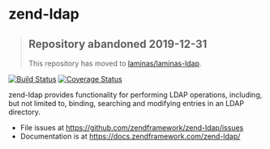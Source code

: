 # zend-ldap

> ## Repository abandoned 2019-12-31
>
> This repository has moved to [laminas/laminas-ldap](https://github.com/laminas/laminas-ldap).

[![Build Status](https://secure.travis-ci.org/zendframework/zend-ldap.svg?branch=master)](https://secure.travis-ci.org/zendframework/zend-ldap)
[![Coverage Status](https://coveralls.io/repos/github/zendframework/zend-ldap/badge.svg?branch=master)](https://coveralls.io/github/zendframework/zend-ldap?branch=master)

zend-ldap provides functionality for performing LDAP operations, including, but
not limited to, binding, searching and modifying entries in an LDAP directory.

- File issues at https://github.com/zendframework/zend-ldap/issues
- Documentation is at https://docs.zendframework.com/zend-ldap/
